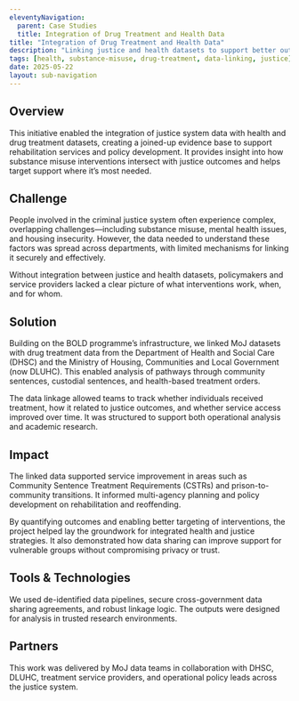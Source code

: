 ```yaml
---
eleventyNavigation:
  parent: Case Studies
  title: Integration of Drug Treatment and Health Data
title: "Integration of Drug Treatment and Health Data"
description: "Linking justice and health datasets to support better outcomes in substance misuse and rehabilitation services."
tags: [health, substance-misuse, drug-treatment, data-linking, justice]
date: 2025-05-22
layout: sub-navigation
---
```


## Overview

This initiative enabled the integration of justice system data with health and drug treatment datasets, creating a joined-up evidence base to support rehabilitation services and policy development. It provides insight into how substance misuse interventions intersect with justice outcomes and helps target support where it’s most needed.

## Challenge

People involved in the criminal justice system often experience complex, overlapping challenges—including substance misuse, mental health issues, and housing insecurity. However, the data needed to understand these factors was spread across departments, with limited mechanisms for linking it securely and effectively.

Without integration between justice and health datasets, policymakers and service providers lacked a clear picture of what interventions work, when, and for whom.

## Solution

Building on the BOLD programme’s infrastructure, we linked MoJ datasets with drug treatment data from the Department of Health and Social Care (DHSC) and the Ministry of Housing, Communities and Local Government (now DLUHC). This enabled analysis of pathways through community sentences, custodial sentences, and health-based treatment orders.

The data linkage allowed teams to track whether individuals received treatment, how it related to justice outcomes, and whether service access improved over time. It was structured to support both operational analysis and academic research.

## Impact

The linked data supported service improvement in areas such as Community Sentence Treatment Requirements (CSTRs) and prison-to-community transitions. It informed multi-agency planning and policy development on rehabilitation and reoffending.

By quantifying outcomes and enabling better targeting of interventions, the project helped lay the groundwork for integrated health and justice strategies. It also demonstrated how data sharing can improve support for vulnerable groups without compromising privacy or trust.

## Tools & Technologies

We used de-identified data pipelines, secure cross-government data sharing agreements, and robust linkage logic. The outputs were designed for analysis in trusted research environments.

## Partners

This work was delivered by MoJ data teams in collaboration with DHSC, DLUHC, treatment service providers, and operational policy leads across the justice system.
